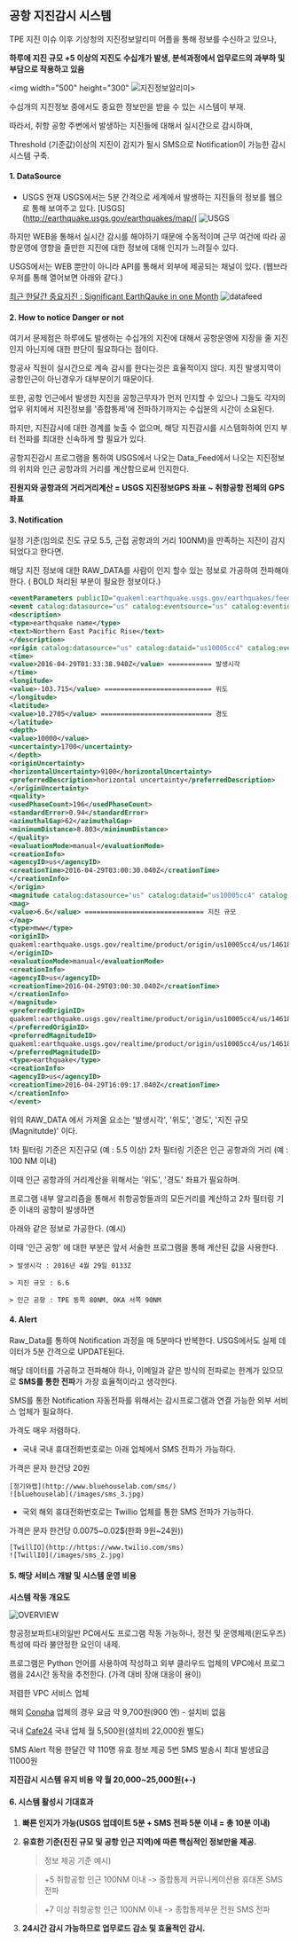 ## 공항 지진감시 시스템

 TPE 지진 이슈 이후 기상청의 지진정보알리미 어플을 통해 정보를 수신하고 있으나,
 
 **하루에 지진 규모 +5 이상의 지진도 수십개가 발생, 분석과정에서 업무로드의 과부하 및 부담으로 작용하고 있음**
 
 <img width="500" height="300" ![지진정보알리미](/images/KMA_1.jpg)></img>
 
 수십개의 지진정보 중에서도 중요한 정보만을 받을 수 있는 시스템이 부재.
 
 따라서, 취항 공항 주변에서 발생하는 지진들에 대해서 실시간으로 감시하며, 
 
 Threshold (기준값)이상의 지진이 감지가 될시 SMS으로 Notification이 가능한 감시 시스템 구축.


#### 1. DataSource

 * USGS
  현재 USGS에서는 5분 간격으로 세계에서 발생하는 지진들의 정보를 웹으로 통해 보여주고 있다.
 [USGS](http://earthquake.usgs.gov/earthquakes/map/(
 ![USGS](/images/usgs_1.jpg)
 
 하지만 WEB을 통해서 실시간 감시를 해야하기 때문에 수동적이며 근무 여건에 따라 공항운영에 영향을 줄만한 지진에 대한 정보에 대해 인지가 느려질수 있다.
 
 USGS에서는 WEB 뿐만이 아니라 API를 통해서 외부에 제공되는 채널이 있다. (웹브라우저를 통해 열어보면 아래와 같다.)

 [최근 한달간 중요지진 : Significant EarthQauke in one Month](http://earthquake.usgs.gov/earthquakes/feed/v1.0/summary/significant_month.quakeml)
 ![datafeed](/images/usgs_data_feed.jpg)
 

#### 2. How to notice Danger or not

  여기서 문제점은 하루에도 발생하는 수십개의 지진에 대해서 공항운영에 지장을 줄 지진인지 아닌지에 대한 판단이 필요하다는 점이다.
  
  항공사 직원이 실시간으로 계속 감시를 한다는것은 효율적이지 않다. 지진 발생지역이 공항인근이 아닌경우가 대부분이기 때문이다.
  
  또한, 공항 인근에서 발생한 지진을 공항근무자가 먼저 인지할 수 있으나 그들도 각자의 업우 위치에서 지진정보를 '종합통제'에 전파하기까지는 수십분의 시간이 소요된다.
  
  하지만, 지진감시에 대한 경계를 늦출 수 없으며, 해당 지진감시를 시스템화하여 인지 부터 전파를 최대한 신속하게 할 필요가 있다.
  
  공항지진감시 프로그램을 통하여 USGS에서 나오는 Data_Feed에서 나오는 지진정보의 위치와 인근 공항과의 거리를 계산함으로써 인지한다.
  
  **진원지와 공항과의 거리거리계산 = USGS 지진정보GPS 좌표 ~ 취항공항 전체의 GPS 좌표**
  

#### 3. Notification

  일정 기준(임의로 진도 규모 5.5, 근접 공항과의 거리 100NM)을 만족하는 지진이 감지 되었다고 한다면. 
  
  해당 지진 정보에 대한 RAW_DATA를 사람이 인지 할수 있는 정보로 가공하여 전파해야 한다.
  ( BOLD 처리된 부분이 필요한 정보이다.)
   ```xml
   <eventParameters publicID="quakeml:earthquake.usgs.gov/earthquakes/feed/v1.0/summary/significant_month.quakeml">
   <event catalog:datasource="us" catalog:eventsource="us" catalog:eventid="10005cc4" publicID="quakeml:earthquake.usgs.gov/earthquakes/feed/v1.0/detail/us10005cc4.quakeml">
   <description>
   <type>earthquake name</type>
   <text>Northern East Pacific Rise</text>
   </description>
   <origin catalog:datasource="us" catalog:dataid="us10005cc4" catalog:eventsource="us" catalog:eventid="10005cc4" publicID="quakeml:earthquake.usgs.gov/realtime/product/origin/us10005cc4/us/1461898830040/product.xml">
   <time>
   <value>2016-04-29T01:33:38.940Z</value> =========== 발생시각
   </time>
   <longitude>
   <value>-103.715</value> =========================== 위도
   </longitude>
   <latitude>
   <value>10.2705</value> ============================ 경도
   </latitude>
   <depth>
   <value>10000</value>
   <uncertainty>1700</uncertainty>
   </depth>
   <originUncertainty>
   <horizontalUncertainty>9100</horizontalUncertainty>
   <preferredDescription>horizontal uncertainty</preferredDescription>
   </originUncertainty>
   <quality>
   <usedPhaseCount>196</usedPhaseCount>
   <standardError>0.94</standardError>
   <azimuthalGap>62</azimuthalGap>
   <minimumDistance>8.803</minimumDistance>
   </quality>
   <evaluationMode>manual</evaluationMode>
   <creationInfo>
   <agencyID>us</agencyID>
   <creationTime>2016-04-29T03:00:30.040Z</creationTime>
   </creationInfo>
   </origin>
   <magnitude catalog:datasource="us" catalog:dataid="us10005cc4" catalog:eventsource="us" catalog:eventid="10005cc4" publicID="quakeml:earthquake.usgs.gov/realtime/product/origin/us10005cc4/us/1461898830040/product.xml#magnitude">
   <mag>
   <value>6.6</value> ============================== 지진 규모
   </mag>
   <type>mww</type>
   <originID>
   quakeml:earthquake.usgs.gov/realtime/product/origin/us10005cc4/us/1461898830040/product.xml
   </originID>
   <evaluationMode>manual</evaluationMode>
   <creationInfo>
   <agencyID>us</agencyID>
   <creationTime>2016-04-29T03:00:30.040Z</creationTime>
   </creationInfo>
   </magnitude>
   <preferredOriginID>
   quakeml:earthquake.usgs.gov/realtime/product/origin/us10005cc4/us/1461898830040/product.xml
   </preferredOriginID>
   <preferredMagnitudeID>
   quakeml:earthquake.usgs.gov/realtime/product/origin/us10005cc4/us/1461898830040/product.xml#magnitude
   </preferredMagnitudeID>
   <type>earthquake</type>
   <creationInfo>
   <agencyID>us</agencyID>
   <creationTime>2016-04-29T16:09:17.040Z</creationTime>
   </creationInfo>
   </event>
   ```
  
  위의 RAW_DATA 에서 가져올 요소는 '발생시각', '위도', '경도', '지진 규모(Magnitutde)' 이다.
  
  1차 필터링 기준은 지진규모 (예 : 5.5 이상)
  2차 필터링 기준은 인근 공항과의 거리 (예 : 100 NM 이내)
  
  이때 인근 공항과의 거리계산을 위해서는 '위도', '경도' 좌표가 필요하며.
  
  프로그램 내부 알고리즘을 통해서 취항공항들과의 모든거리를 계산하고 2차 필터링 기준 이내의 공항이 발생하면
  
  아래와 같은 정보로 가공한다. (예시)
  
  이때 '인근 공항' 에 대한 부분은 앞서 서술한 프로그램을 통해 계산된 값을 사용한다.
  
    > 발생시각 : 2016년 4월 29일 0133Z
    
    > 지진 규모 : 6.6
    
    > 인근 공항 : TPE 동쪽 80NM, OKA 서쪽 90NM
  

#### 4. Alert

  Raw_Data를 통하여 Notification 과정을 매 5분마다 반복한다. USGS에서도 실제 데이터가 5분 간격으로 UPDATE된다.
  
  해당 데이터를 가공하고 전파해야 하나, 이메일과 같은 방식의 전파로는 한계가 있으므로 **SMS를 통한 전파**가 가장 효율적이라고 생각한다.
  
  SMS를 통한 Notification 자동전파를 위해서는 감시프로그램과 연결 가능한 외부 서비스 업체가 필요하다.

  가격도 매우 저렴하다.
  
   * 국내
   국내 휴대전화번호로는 아래 업체에서 SMS 전파가 가능하다.
 
   가격은 문자 한건당 20원
   
    [청기와랩](http://www.bluehouselab.com/sms/)
    ![bluehouselab](/images/sms_3.jpg)
   
   * 국외
   해외 휴대전화번호로는 Twillio 업체를 통한 SMS 전파가 가능하다.
 
   가격은 문자 한건당 0.0075~0.02$(한화 9원~24원))
   
    [TwillIO](http://https://www.twilio.com/sms)
    ![TwillIO](/images/sms_2.jpg)
  

#### 5. 해당 서비스 개발 및 시스템 운영 비용
  
  **시스템 작동 개요도**
  
   ![OVERVIEW](/images/system-overview.png)
   
   항공정보파트내의일반 PC에서도 프로그램 작동 가능하나, 정전 및 운영체제(윈도우즈)특성에 따라 불안정한 요인이 내제.
   
   프로그램은 Python 언어를 사용하여 작성하고 외부 클라우드 업체의 VPC에서 프로그램을 24시간 동작을 추천한다.
   (가격 대비 장애 대응이 용이)
   
   저렴한 VPC 서비스 업체
   
   해외 [Conoha](https://www.conoha.jp) 업체의 경우 요금 약 9,700원(900 엔) - 설치비 없음
   
   국내 [Cafe24](http://www.cafe24.com/?controller=product_page&type=server&page=virtual_linux) 국내 업체 월 5,500원(설치비 22,000원 별도)
   
   SMS Alert 적용
   한달간 약 110명 유효 정보 제공 5번 SMS 발송시 최대 발생요금 11000원
  
   **지진감시 시스템 유지 비용 약 월 20,000~25,000원(+-)**
  

#### 6. 시스템 활성시 기대효과
 
  1. **빠른 인지가 가능(USGS 업데이트 5분 + SMS 전파 5분 이내 = 총 10분 이내)**
 
  2. **유효한 기준(진진 규모 및 공항 인근 지역)에 따른 핵심적인 정보만을 제공.**
  
     > 정보 제공 기준 예시) 
 
     > +5 취항공항 인근 100NM 이내 -> 종합통제 커뮤니케이션용 휴대폰 SMS 전파
     
     > +7 이상 취항공항 인근 100NM 이내 -> 종합통제부문 전원 SMS 전파
 
  3. **24시간 감시 가능하므로 업무로드 감소 및 효율적인 감시.**
